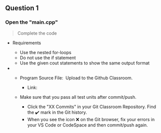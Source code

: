 <!-- [A6-2] (https://prezi.com/p/edit/-xdwv8fik5xk/) -->

<!--
## ![A6-2](https://nimbus-screenshots.s3.amazonaws.com/s/4f4a634adf0c7c85fc178d5c682b7302.png) -->

## Question 1
### Open the "main.cpp"

> Complete the code

- Requirements

  - Use the nested for-loops
  - Do not use the if statement
  - Use the given cout statements to show the same output format
  
- - Program Source File:  Upload to the Github Classroom.
    - Link:

  - Make sure that you pass all test units after commit/push.
    - Click the "XX Commits" in your Git Classroom Repository. Find the ✔️ mark in the Git history.
    - When you see the icon ❌ on the Git browser, fix your errors in your VS Code or CodeSpace and then commit/push again.

